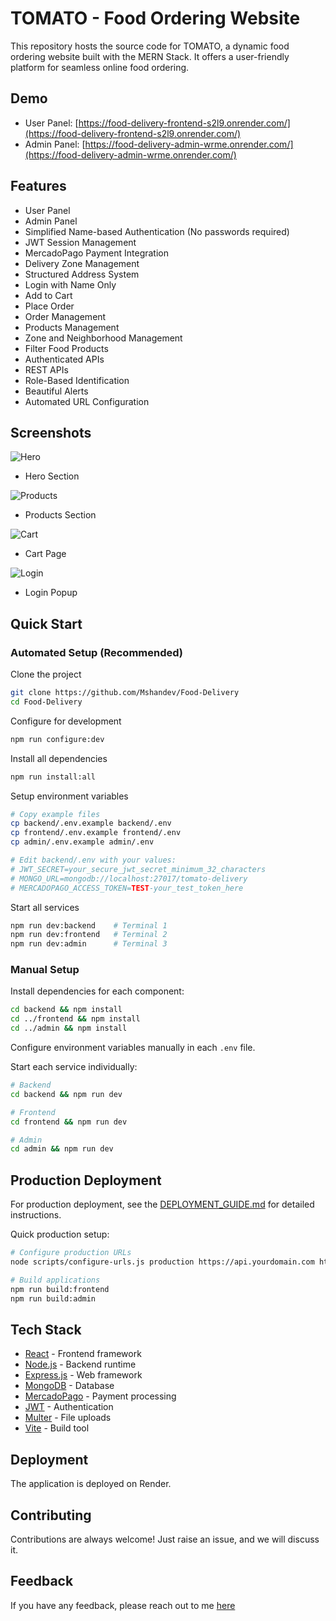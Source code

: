 # TOMATO - Food Ordering Website

This repository hosts the source code for TOMATO, a dynamic food ordering website built with the MERN Stack. It offers a user-friendly platform for seamless online food ordering.

## Demo

- User Panel: [https://food-delivery-frontend-s2l9.onrender.com/](https://food-delivery-frontend-s2l9.onrender.com/)
- Admin Panel: [https://food-delivery-admin-wrme.onrender.com/](https://food-delivery-admin-wrme.onrender.com/)

## Features

- User Panel
- Admin Panel
- Simplified Name-based Authentication (No passwords required)
- JWT Session Management
- MercadoPago Payment Integration
- Delivery Zone Management
- Structured Address System
- Login with Name Only
- Add to Cart
- Place Order
- Order Management
- Products Management
- Zone and Neighborhood Management
- Filter Food Products
- Authenticated APIs
- REST APIs
- Role-Based Identification
- Beautiful Alerts
- Automated URL Configuration

## Screenshots

![Hero](https://i.ibb.co/59cwY75/food-hero.png)
- Hero Section

![Products](https://i.ibb.co/JnNQPyQ/food-products.png)
- Products Section

![Cart](https://i.ibb.co/t2LrQ8p/food-cart.png)
- Cart Page

![Login](https://i.ibb.co/s6PgwkZ/food-login.png)
- Login Popup

## Quick Start

### Automated Setup (Recommended)

Clone the project
```bash
git clone https://github.com/Mshandev/Food-Delivery
cd Food-Delivery
```

Configure for development
```bash
npm run configure:dev
```

Install all dependencies
```bash
npm run install:all
```

Setup environment variables
```bash
# Copy example files
cp backend/.env.example backend/.env
cp frontend/.env.example frontend/.env
cp admin/.env.example admin/.env

# Edit backend/.env with your values:
# JWT_SECRET=your_secure_jwt_secret_minimum_32_characters
# MONGO_URL=mongodb://localhost:27017/tomato-delivery
# MERCADOPAGO_ACCESS_TOKEN=TEST-your_test_token_here
```

Start all services
```bash
npm run dev:backend    # Terminal 1
npm run dev:frontend   # Terminal 2
npm run dev:admin      # Terminal 3
```

### Manual Setup

Install dependencies for each component:
```bash
cd backend && npm install
cd ../frontend && npm install
cd ../admin && npm install
```

Configure environment variables manually in each `.env` file.

Start each service individually:
```bash
# Backend
cd backend && npm run dev

# Frontend  
cd frontend && npm run dev

# Admin
cd admin && npm run dev
```

## Production Deployment

For production deployment, see the [DEPLOYMENT_GUIDE.md](./DEPLOYMENT_GUIDE.md) for detailed instructions.

Quick production setup:
```bash
# Configure production URLs
node scripts/configure-urls.js production https://api.yourdomain.com https://yourdomain.com https://admin.yourdomain.com

# Build applications
npm run build:frontend
npm run build:admin
```
## Tech Stack
* [React](https://reactjs.org/) - Frontend framework
* [Node.js](https://nodejs.org/en) - Backend runtime
* [Express.js](https://expressjs.com/) - Web framework
* [MongoDB](https://www.mongodb.com/) - Database
* [MercadoPago](https://www.mercadopago.com/) - Payment processing
* [JWT](https://jwt.io/introduction) - Authentication
* [Multer](https://www.npmjs.com/package/multer) - File uploads
* [Vite](https://vitejs.dev/) - Build tool

## Deployment

The application is deployed on Render.

## Contributing

Contributions are always welcome!
Just raise an issue, and we will discuss it.

## Feedback

If you have any feedback, please reach out to me [here](https://www.linkedin.com/in/muhammad-shan-full-stack-developer/)
